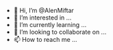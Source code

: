 - 👋 Hi, I’m @AlenMiftar
- 👀 I’m interested in ...
- 🌱 I’m currently learning ...
- 💞️ I’m looking to collaborate on ...
- 📫 How to reach me ...

<!---
AlenMiftar/AlenMiftar is a ✨ special ✨ repository because its `README.md` (this file) appears on your GitHub profile.
You can click the Preview link to take a look at your changes.
--->
